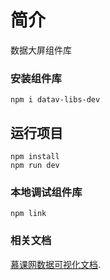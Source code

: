 # 简介
数据大屏组件库

### 安装组件库
```
npm i datav-libs-dev
```

## 运行项目
```
npm install
npm run dev
```

### 本地调试组件库
```
npm link
```


### 相关文档
[慕课网数据可视化文档](http://www.youbaobao.xyz/datav-docs/).